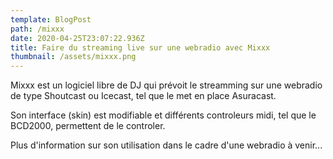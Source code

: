 ```yaml
---
template: BlogPost
path: /mixxx
date: 2020-04-25T23:07:22.936Z
title: Faire du streaming live sur une webradio avec Mixxx
thumbnail: /assets/mixxx.png
---
```

Mixxx est un logiciel libre de DJ qui prévoit le streamming sur une webradio de type Shoutcast ou Icecast, tel que le met en place Asuracast.

Son interface (skin) est modifiable et différents controleurs midi, tel que le BCD2000, permettent de le controler.

Plus d'information sur son utilisation dans le cadre d'une webradio à venir...
